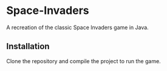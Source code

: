 # Space-Invaders
A recreation of the classic Space Invaders game in Java.

## Installation
Clone the repository and compile the project to run the game.
